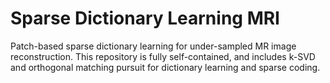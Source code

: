 # Sparse Dictionary Learning MRI 

Patch-based sparse dictionary learning for under-sampled MR image reconstruction. This repository is fully self-contained, and includes k-SVD and orthogonal matching pursuit for dictionary learning and sparse coding.
